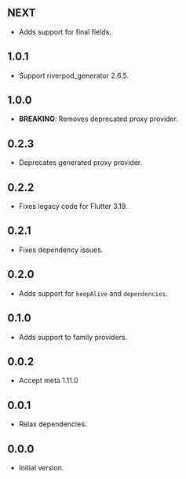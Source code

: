 ## NEXT

- Adds support for final fields.

## 1.0.1

- Support riverpod_generator 2.6.5.

## 1.0.0

- **BREAKING**: Removes deprecated proxy provider.

## 0.2.3

- Deprecates generated proxy provider.

## 0.2.2

- Fixes legacy code for Flutter 3.19.

## 0.2.1

- Fixes dependency issues.

## 0.2.0

- Adds support for `keepAlive` and `dependencies`.

## 0.1.0

- Adds support to family providers.

## 0.0.2

- Accept meta 1.11.0

## 0.0.1

- Relax dependencies.

## 0.0.0

- Initial version.
